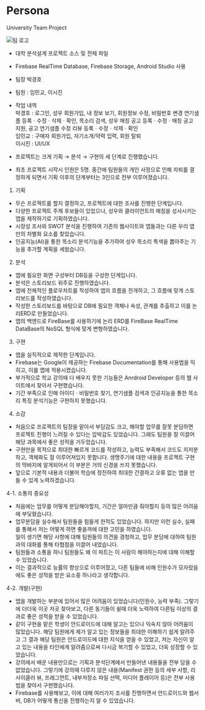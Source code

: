 # Persona
University Team Project  

![팀 로고](https://user-images.githubusercontent.com/97011241/154841156-5b16637b-bc87-4169-9553-b554e7261776.jpg)  

- 대학 분석설계 프로젝트 소스 및 전체 파일
- Firebase RealTime Database, Firebase Storage, Android Studio 사용  
- 팀장 박경호
- 팀원 : 임민교, 이시진  

- 작업 내역  
박경호 : 로그인, 성우 회원가입, 내 정보 보기, 회원정보 수정, 비밀번호 변경
         연기샘플 등록ㆍ수정ㆍ삭제ㆍ확인, 목소리 검색, 성우 매칭
         공고 등록ㆍ수정ㆍ매칭
         공고 지원, 공고 연기샘플 수정
         리뷰 등록ㆍ수정ㆍ삭제ㆍ확인  
임민교 : 구매자 회원가입, 자기소개/약력 입력, 회원 탈퇴  
이시진 : UI/UX  

- 프로젝트는 크게 기획 → 분석 → 구현의 세 단계로 진행했습니다.
- 최초 프로젝트 시작시 인원은 5명. 중간에 팀원들의 개인 사정으로 인해 자퇴를 결정하게 되면서 기획 이후의 단계부터는 3인으로 전부 이루어졌습니다.  
  
1. 기획
- 무슨 프로젝트를 할지 결정하고, 프로젝트에 대한 조사를 진행한 단계입니다.
- 다양한 프로젝트 주제 후보들이 있었으나, 성우와 클라이언트의 매칭을 성사시키는 앱을 제작하기로 기획하였습니다.  
- 시장성 조사와 SWOT 분석을 진행하여 기존의 웹사이트와 앱들과는 다른 우리 앱만의 차별화 요소를 찾았습니다.
- 인공지능(AI)을 통한 목소리 분석기능을 추가하여 성우 목소리 특색을 뽑아주는 기능을 추가할 계획을 세웠습니다.  
  
2. 분석
- 앱에 필요한 화면 구성부터 DB등을 구성한 단계입니다.
- 분석은 스토리보드 위주로 진행하였습니다.
- 앱에 전체적인 플로우차트를 작성하여 앱의 흐름을 전개하고, 그 흐름에 맞게 스토리보드를 작성하였습니다.
- 작성한 스토리보드를 바탕으로 DB에 필요한 객체나 속성, 관계를 추출하고 이를 논리ERD로 만들었습니다.
- 앱의 백엔드로 FireBase를 사용하기에 논리 ERD를 FireBase RealTime DataBase의 NoSQL 형식에 맞게 변형하였습니다.  

3. 구현
- 앱을 실직적으로 제작한 단계입니다.
- Firebase는 Google이 제공하는 Firebase Documentation를 통해 사용법을 익히고, 이를 앱에 적용시켰습니다.
- 부가적으로 학교 강의때 다 배우지 못한 기능들은 Anrdroid Developer 등의 웹 사이트에서 찾아서 구현했습니다.
- 기간 부족으로 인해 아이디ㆍ비밀번호 찾기, 연기샘플 검색과 인공지능을 통한 목소리 특징 분석기능은 구현하지 못했습니다.

4. 소감
- 처음으로 프로젝트의 팀장을 맡아서 부담감도 크고, 해야할 업무를 잘못 분담하면 프로젝트 진행이 느려질 수 있다는 압박감도 있었습니다.
그래도 팀원을 잘 이끌어 해당 과목에서 좋은 성적을 거두었습니다.
- 구현만을 목적으로 최대한 빠르게 코드를 작성하고, 능력도 부족해서 코드도 지저분하고, 객체화도 잘 이루어져있지 못합니다. 생명주기에 대한 내용을 프로젝트 구현의 막바지에 알게되어서 이 부분은 거의 신경을 쓰지 못했습니다.
- 앞으로 기본적 내용과 더불어 학습에 정진하여 최대한 간결하고 오류 없는 앱을 만들 수 있게 노력하겠습니다.

4-1. 소통의 중요성
- 처음에는 업무를 어떻게 분담해야할지, 기간은 얼마만큼 줘야할지 등의 많은 어려움에 부딫혔습니다.  
- 업무분담을 실수해서 팀원들을 힘들게 한적도 있었습니다. 하지만 이런 실수, 실패를 통해서 저는 어떻게 하면 좋을까에 대한 고민을 하였습니다.  
일이 생기면 해당 사항에 대해 팀원들의 의견을 경청하고, 업무 분담에 대하여 팀원과의 대화를 통해 타협점을 이끌어 내었습니다.  
- 팀원들과 소통을 하니 팀원들도 왜 이 파트는 이 사람이 해야하는지에 대해 이해할 수 있었습니다.
- 이는 결과적으로 능률의 향상으로 이루어졌고, 다른 팀들에 비해 인원수가 모자랐음에도 좋은 성적을 받은 요소중 하나라고 생각합니다.

4-2. 개발(구현)
- 앱을 개발하는 부분에 있어서 많은 어려움이 있었습니다(인원수, 능력 부족). 그렇기에 더더욱 이곳 저곳 찾아보고, 다른 동기들이 쉴때 더욱 노력하여 다른팀 이상의 결과로 좋은 성적을 받을 수 있었습니다.
- 같이 구현을 맡은 학생이 안드로이드에 대해 알고는 있으나 익숙치 않아 어려움이 많았습니다. 해당 팀원에게 제가 알고 있는 정보들을 최대한 이해하기 쉽게 알려주고 그 결과 해당 팀원은 안드로이드에 대한 지식을 얻을 수 있었고, 저는 자신이 알고 있는 내용을 타인에게 알려줌으로써 다시금 복기할 수 있었고, 더욱 성장할 수 있었습니다.
- 강의에서 배운 내용만으로는 기획과 분석단계에서 만들어낸 내용들을 전부 담을 수 없었습니다. 그렇기에 강의때 다루지 않은 내용(Manifest 권한 등의 세부 사항, 리사이클러 뷰, 프래그먼트, 내부저장소 파일 선택, 미디어 플레이어 등)은 전부 사용법을 찾아서 구현했습니다.
- Firebase를 사용해보고, 이에 대해 여러가지 조사를 진행하면서 안드로이드와 웹서버, DB가 어떻게 통신을 진행하는지 알 수 있었습니다.
